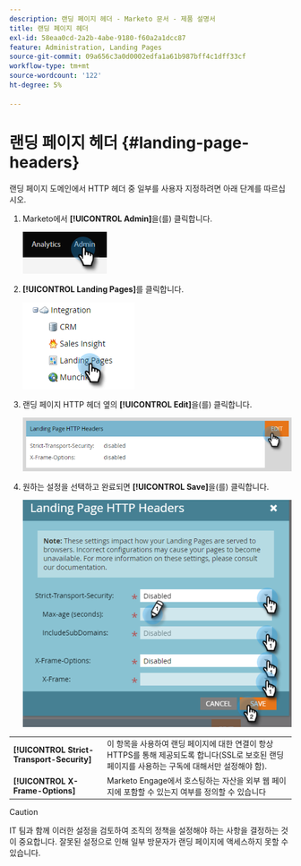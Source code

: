 ```yaml
---
description: 랜딩 페이지 헤더 - Marketo 문서 - 제품 설명서
title: 랜딩 페이지 헤더
exl-id: 58eaa0cd-2a2b-4abe-9180-f60a2a1dcc87
feature: Administration, Landing Pages
source-git-commit: 09a656c3a0d0002edfa1a61b987bff4c1dff33cf
workflow-type: tm+mt
source-wordcount: '122'
ht-degree: 5%

---
```


# 랜딩 페이지 헤더 {#landing-page-headers}

랜딩 페이지 도메인에서 HTTP 헤더 중 일부를 사용자 지정하려면 아래 단계를 따르십시오.

1. Marketo에서 **[!UICONTROL Admin]**&#x200B;을(를) 클릭합니다.

   ![](assets/landing-page-headers-1.png)

1. **[!UICONTROL Landing Pages]**&#x200B;를 클릭합니다.

   ![](assets/landing-page-headers-2.png)

1. 랜딩 페이지 HTTP 헤더 옆의 **[!UICONTROL Edit]**&#x200B;을(를) 클릭합니다.

   ![](assets/landing-page-headers-3.png)

1. 원하는 설정을 선택하고 완료되면 **[!UICONTROL Save]**&#x200B;을(를) 클릭합니다.

   ![](assets/landing-page-headers-4.png)

<table>
 <tr>
  <td><strong>[!UICONTROL Strict-Transport-Security]</strong></td>
  <td>이 항목을 사용하여 랜딩 페이지에 대한 연결이 항상 HTTPS를 통해 제공되도록 합니다(SSL로 보호된 랜딩 페이지를 사용하는 구독에 대해서만 설정해야 함).</td>
 </tr>
 <tr>
  <td><strong>[!UICONTROL X-Frame-Options]</strong></td>
  <td>Marketo Engage에서 호스팅하는 자산을 외부 웹 페이지에 포함할 수 있는지 여부를 정의할 수 있습니다</td>
 </tr>
</table>

>[!CAUTION]
>
>IT 팀과 함께 이러한 설정을 검토하여 조직의 정책을 설정해야 하는 사항을 결정하는 것이 중요합니다. 잘못된 설정으로 인해 일부 방문자가 랜딩 페이지에 액세스하지 못할 수 있습니다.
